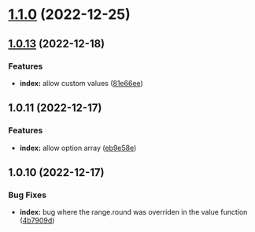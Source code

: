 # [1.1.0](https://github.com/LukyVj/randomiCSSer/compare/v1.0.13...v1.1.0) (2022-12-25)



## [1.0.13](https://github.com/LukyVj/randomiCSSer/compare/v1.0.11...v1.0.13) (2022-12-18)

### Features

- **index:** allow custom values ([81e66ee](https://github.com/LukyVj/randomiCSSer/commit/81e66ee49e0108550b2c5f29fb93aff86c2c9f84))

## 1.0.11 (2022-12-17)

### Features

- **index:** allow option array ([eb9e58e](https://github.com/LukyVj/randomiCSSer/commit/eb9e58e8913522e3628bac60519f70cec8bac858))

## 1.0.10 (2022-12-17)

### Bug Fixes

- **index:** bug where the range.round was overriden in the value function ([4b7909d](https://github.com/LukyVj/randomiCSSer/commit/4b7909d4cc116cbff90dfee75fa6609ce8c5c221))
